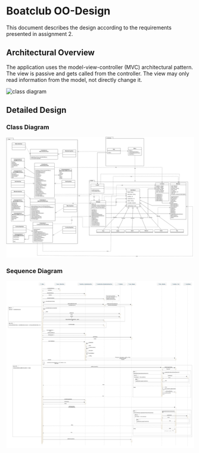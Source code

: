 # Boatclub OO-Design
This document describes the design according to the requirements presented in assignment 2.

## Architectural Overview
The application uses the model-view-controller (MVC) architectural pattern. The view is passive and gets called from the controller. The view may only read information from the model, not directly change it.

![class diagram](img/package_diagram.jpg)

## Detailed Design
### Class Diagram

![class diagram](img/Class_diagram.jpg)

<!-- ### Object Diagram

![object diagram](img/Object_diagram.jpg) -->

### Sequence Diagram

![sequence diagram](img/Sequence_diagram.jpg)